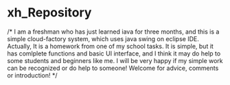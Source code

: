 # xh_Repository
/* 
I am a freshman who has just learned iava for three months, and this is a simple cloud-factory system, which uses java swing on eclipse IDE. 
Actually, It is a homework from one of my school tasks.
It is simple, but it has comlplete functions and basic UI interface, and I think it may do help to some students and beginners like me.
I will be very happy if my simple work can be recognized or do help to someone! 
Welcome for advice, comments or introduction!
*/
